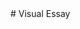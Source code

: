 <param ve-config title="Visual Essay" author="Michelle" layout="vtl" banner="https://upload.wikimedia.org/wikipedia/commons/thumb/5/5d/Mary_Elizabeth_Maxwell_%28n%C3%A9e_Braddon%29_by_William_Powell_Frith.jpg/369px-Mary_Elizabeth_Maxwell_%28n%C3%A9e_Braddon%29_by_William_Powell_Frith.jpg">
# Visual Essay
